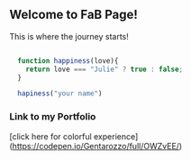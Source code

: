 ## Welcome to FaB Page!

This is where the journey starts!

```javascript

  function happiness(love){
    return love === "Julie" ? true : false;
  }

  hapiness("your name")
```

### Link to my Portfolio

[click here for colorful experience] (https://codepen.io/Gentarozzo/full/OWZvEE/)
